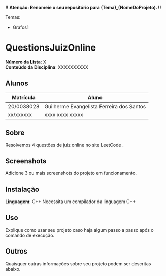 **!! Atenção: Renomeie o seu repositório para (Tema)_(NomeDoProjeto). !!** 

Temas:
 - Grafos1

# QuestionsJuizOnline

**Número da Lista**: X<br>
**Conteúdo da Disciplina**: XXXXXXXXXX<br>

## Alunos
|Matrícula | Aluno |
| -- | -- |
| 20/0038028  |  Guilherme Evangelista Ferreira dos Santos |
| xx/xxxxxx  |  xxxx xxxx xxxxx |

## Sobre 
Resolvemos 4 questões de juiz online no site LeetCode . 

## Screenshots
Adicione 3 ou mais screenshots do projeto em funcionamento.

## Instalação 
**Linguagem**: C++
Necessita um compilador da linguagem C++

## Uso 
Explique como usar seu projeto caso haja algum passo a passo após o comando de execução.

## Outros 
Quaisquer outras informações sobre seu projeto podem ser descritas abaixo.
